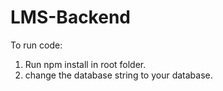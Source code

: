 # LMS-Backend

To run code:
1) Run npm install in root folder.
2) change the database string to your database.

